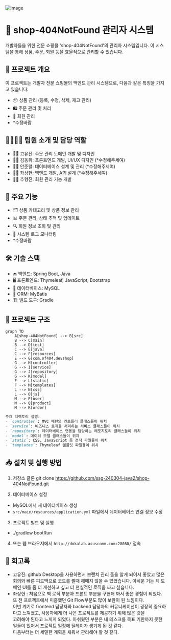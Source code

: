 ![image](https://github.com/ssg-240304-java2/shop-404NotFound/assets/166422645/2b5a502a-9b54-4355-9e94-7e2008efec03)

# 🛒 shop-404NotFound 관리자 시스템

개발자들을 위한 전문 쇼핑몰 'shop-404NotFound'의 관리자 시스템입니다. 이 시스템을 통해 상품, 주문, 회원 등을 효율적으로 관리할 수 있습니다.

## 🚀 프로젝트 개요

이 프로젝트는 개발자 전문 쇼핑몰의 백엔드 관리 시스템으로, 다음과 같은 특징을 가지고 있습니다:

- 📦 상품 관리 (등록, 수정, 삭제, 재고 관리)
- 🛍️ 주문 관리 및 처리
- 👥 회원 관리
- *수정바람

## 👨‍👩‍👧‍👦 팀원 소개 및 담당 역할

- 👩‍💼 고유진: 주문 관리 도메인 개발 및 디자인
- 👨‍🎨 김동휘: 프론트엔드 개발, UI/UX 디자인 (*수정해주세여)
- 👨‍💻 안준렬: 데이터베이스 설계 및 관리 (*수정해주세여)
- 🧑‍💻 좌상현: 백엔드 개발, API 설계 (*수정해주세여)
- 👨‍🔧 추형진: 회원 관리 기능 개발

## 🔑 주요 기능

- 🗂️ 상품 카테고리 및 상품 정보 관리
- 📊 주문 관리, 상태 추적 및 업데이트
- 🔍 회원 정보 조회 및 관리
- 📝 시스템 로그 모니터링
- *수정바람

## 🛠️ 기술 스택

- 🔙 백엔드: Spring Boot, Java
- 🖥️ 프론트엔드: Thymeleaf, JavaScript, Bootstrap
- 💾 데이터베이스: MySQL
- 🔗 ORM: MyBatis
- 🏗️ 빌드 도구: Gradle

## 📁 프로젝트 구조

```mermaid
graph TD
    A[shop-404NotFound] --> B[src]
    B --> C[main]
    B --> D[test]
    C --> E[java]
    C --> F[resources]
    E --> G[com.nf404.devshop]
    G --> H[controller]
    G --> I[service]
    G --> J[repository]
    G --> K[model]
    F --> L[static]
    F --> M[templates]
    L --> N[css]
    L --> O[js]
    M --> P[user]
    M --> Q[product]
    M --> R[order]
```
```markdown
주요 디렉토리 설명:
- `controller`: MVC 패턴의 컨트롤러 클래스들이 위치
- `service`: 비즈니스 로직을 처리하는 서비스 클래스들이 위치
- `repository`: 데이터베이스 연동을 담당하는 레포지토리 클래스들이 위치
- `model`: 데이터 모델 클래스들이 위치
- `static`: CSS, JavaScript 등 정적 파일들이 위치
- `templates`: Thymeleaf 템플릿 파일들이 위치
```

## 📥 설치 및 실행 방법

1. 저장소 클론
git clone https://github.com/ssg-240304-java2/shop-404NotFound.git

2. 데이터베이스 설정
- MySQL에서 새 데이터베이스 생성
- `src/main/resources/application.yml` 파일에서 데이터베이스 연결 정보 수정

3. 프로젝트 빌드 및 실행
- ./gradlew bootRun

4. 또는 웹 브라우저에서 `http://dokalab.asuscomm.com:28080/` 접속

## 📝 회고록

- 고유진: github Desktop을 사용하면서 브랜치 관리 툴을 알게 되어서 좋았고 많은 회의와 빠른 피드백으로 코드를 짤때 헤매지 않을 수 있었습니다. 아쉬운 거는 제 도메인 UI를 좀 더 개선하고 싶고 더 현실적인 로직을 짜고 싶습니다.
- 좌상현 : 처음으로 백 로직 부분과 프론트 부분을 구현해 봐서 좋은 경험이 되었다. 또 전 프로젝트에서 미흡했던 Git Flow부분도 많이 보완이 된 느낌이다. <br>
이번 계기로 frontend 담당자와 backend 담당자의 커뮤니케이션이 굉장히 중요하다고 느껴졌고, 사용자에게 더 나은 프로젝트를 제공하기 위해 많은 것을 <br>
고려해야 된다고 느끼게 되었다. 아쉬웠던 부분은 내 테스크를 목표 기한까지 못한 일들이 있어서 프로젝트 일정에 딜레이가 생기게 된 것 같다. <br>
다음부터는 더 세밀한 계획을 새워서 관리해야 할 것 같다.
